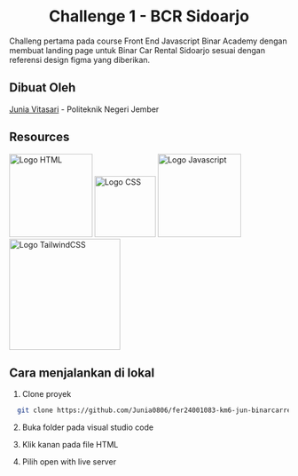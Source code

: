 
<h1 align="center"><b>Challenge 1 - BCR Sidoarjo</b></h1>

Challeng pertama pada course Front End Javascript Binar Academy dengan membuat landing page untuk Binar Car Rental Sidoarjo sesuai dengan referensi design figma yang diberikan.

## Dibuat Oleh
 [Junia Vitasari](https://github.com/Junia0806) - Politeknik Negeri Jember

## Resources
<span><img src="https://upload.wikimedia.org/wikipedia/commons/thumb/6/61/HTML5_logo_and_wordmark.svg/768px-HTML5_logo_and_wordmark.svg.png" width="150" alt="Logo HTML"></span>
<span><img src="https://upload.wikimedia.org/wikipedia/commons/thumb/d/d5/CSS3_logo_and_wordmark.svg/1452px-CSS3_logo_and_wordmark.svg.png" width="110" alt="Logo CSS"></span>
<span><img src="https://upload.wikimedia.org/wikipedia/commons/thumb/9/99/Unofficial_JavaScript_logo_2.svg/1200px-Unofficial_JavaScript_logo_2.svg.png" width="150" alt="Logo Javascript"></span>
<a href="https://tailwindcss.com/" target="_blank"><img src="https://upload.wikimedia.org/wikipedia/commons/thumb/d/d5/Tailwind_CSS_Logo.svg/512px-Tailwind_CSS_Logo.svg.png?20230715030042" width="200" alt="Logo TailwindCSS"></a>

## Cara menjalankan di lokal
1. Clone proyek
```bash
  git clone https://github.com/Junia0806/fer24001083-km6-jun-binarcarrental-ch1.git
```
2. Buka folder pada visual studio code

3. Klik kanan pada file HTML

4. Pilih open with live server
